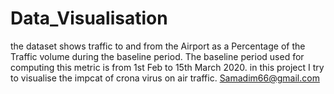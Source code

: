 # Data_Visualisation
the dataset shows traffic to and from the Airport as a Percentage of the Traffic volume during the baseline period. The baseline period used for computing this metric is from 1st Feb to 15th March 2020. in this project I try to visualise the impcat of crona virus on air traffic.
Samadim66@gmail.com
